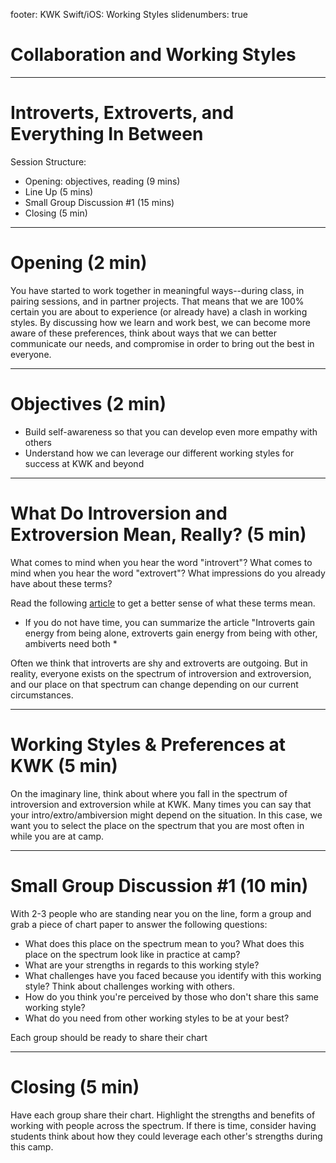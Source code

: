 footer: KWK Swift/iOS: Working Styles
slidenumbers: true

# Collaboration and Working Styles 

---

# Introverts, Extroverts, and Everything In Between

Session Structure:
* Opening: objectives, reading (9 mins)
* Line Up (5 mins)
* Small Group Discussion #1 (15 mins)
* Closing (5 min)

---

# Opening (2 min)

You have started to work together in meaningful ways--during class, in pairing sessions, and in partner projects.  That means that we are 100% certain you are about to experience (or already have) a clash in working styles. By discussing how we learn and work best, we can become more aware of these preferences, think about ways that we can better communicate our needs, and compromise in order to bring out the best in everyone.

---

# Objectives (2 min)

* Build self-awareness so that you can develop even more empathy with others
* Understand how we can leverage our different working styles for success at KWK and beyond

---

# What Do Introversion and Extroversion Mean, Really? (5 min)
What comes to mind when you hear the word "introvert"? What comes to mind when you hear the word "extrovert"? What impressions do you already have about these terms? 

Read the following [article](https://www.fastcompany.com/3016031/leadership-now/are-you-an-introvert-or-an-extrovert-and-what-it-means-for-your-career) to get a better sense of what these terms mean.

* If you do not have time, you can summarize the article "Introverts gain energy from being alone, extroverts gain energy from being with other, ambiverts need both *

Often we think that introverts are shy and extroverts are outgoing. But in reality, everyone exists on the spectrum of introversion and extroversion, and our place on that spectrum can change depending on our current circumstances.

---

# Working Styles & Preferences at KWK (5 min)

On the imaginary line, think about where you fall in the spectrum of introversion and extroversion while at KWK. Many times you can say that your intro/extro/ambiversion might depend on the situation. In this case, we want you to select the place on the spectrum that you are most often in while you are at camp.   

---

# Small Group Discussion #1 (10 min)
With 2-3 people who are standing near you on the line, form a group and grab a piece of chart paper to answer the following questions:

* What does this place on the spectrum mean to you? What does this place on the spectrum look like in practice at camp?
* What are your strengths in regards to this working style?
* What challenges have you faced because you identify with this working style? Think about challenges working with others.
* How do you think you're perceived by those who don't share this same working style?
* What do you need from other working styles to be at your best?

Each group should be ready to share their chart

---

# Closing (5 min)

Have each group share their chart.  Highlight the strengths and benefits of working with people across the spectrum.  If there is time, consider having students think about how they could leverage each other's strengths during this camp.
